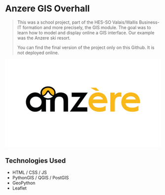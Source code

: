 # Anzere GIS Overhall
> This was a school project, part of the HES-SO Valais/Wallis Business-IT formation and more precisely, the GIS module. The goal was to learn how to model and display online a GIS interface. Our example was the Anzere ski resort.
> 
> You can find the final version of the project only on this Github. It is not deployed online.

<p align="center">
  <img width="600" height="auto" src="images/anzere-logo.png">
</p>

## Technologies Used
- HTML / CSS / JS
- PythonGIS / QGIS / PostGIS
- GeoPython
- Leaflet

